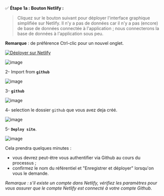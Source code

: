 

✅ **Étape 1a : Bouton Netlify :** 

>Cliquez sur le bouton suivant pour déployer l'interface graphique simplifiée sur Netlify.
>Il n'y a pas de données car il n'y a pas (encore) de base de données connectée à l'application ;
>nous connecterons la base de données à l'application sous peu.

**Remarque** : de préférence Ctrl-clic pour un nouvel onglet.

[![Déployer sur Netlify](https://www.netlify.com/img/deploy/button.svg)](https://app.netlify.com/)


 
![image](https://user-images.githubusercontent.com/123748165/227457265-5d72b845-a99a-4a4f-a188-0fc51589d828.png)




2- Import from **`github`**

![image](https://user-images.githubusercontent.com/123748165/227253744-711867ce-d50f-4e63-91a0-94754778ee6d.png)

3- **`github`**

![image](https://user-images.githubusercontent.com/123748165/227269536-7c6302d1-1334-47bd-900a-75d56892d83d.png)

4- selection le dossier `github` que vous avez deja créé.

![image](https://user-images.githubusercontent.com/123748165/227269909-3d8eff9b-7636-4dfa-ae67-e98fa5475f42.png)

5- **`Deploy site`**.

![image](https://user-images.githubusercontent.com/123748165/227272042-9873ec78-dc7e-4b0e-96ca-37466428e971.png)

 
 
 Cela prendra quelques minutes :

- vous devrez peut-être vous authentifier via Github au cours du processus ;
- confirmez le nom du référentiel et "Enregistrer et déployer" lorsqu'on vous le demande.

_Remarque : s'il existe un compte dans Netlify, vérifiez les paramètres pour vous assurer que le compte Netlify est connecté à votre compte Github._

